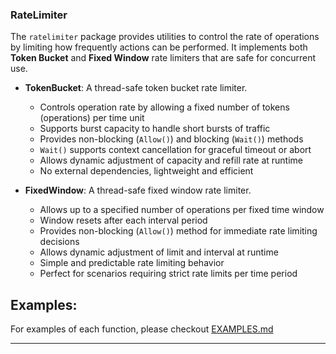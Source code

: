 ### RateLimiter

The `ratelimiter` package provides utilities to control the rate of operations by limiting how frequently actions can be performed. It implements both **Token Bucket** and **Fixed Window** rate limiters that are safe for concurrent use.

- **TokenBucket**: A thread-safe token bucket rate limiter.

  - Controls operation rate by allowing a fixed number of tokens (operations) per time unit
  - Supports burst capacity to handle short bursts of traffic
  - Provides non-blocking (`Allow()`) and blocking (`Wait()`) methods
  - `Wait()` supports context cancellation for graceful timeout or abort
  - Allows dynamic adjustment of capacity and refill rate at runtime
  - No external dependencies, lightweight and efficient

- **FixedWindow**: A thread-safe fixed window rate limiter.

  - Allows up to a specified number of operations per fixed time window
  - Window resets after each interval period
  - Provides non-blocking (`Allow()`) method for immediate rate limiting decisions
  - Allows dynamic adjustment of limit and interval at runtime
  - Simple and predictable rate limiting behavior
  - Perfect for scenarios requiring strict rate limits per time period

## Examples:
For examples of each function, please checkout [EXAMPLES.md](/ratelimiter/EXAMPLES.md)

---
